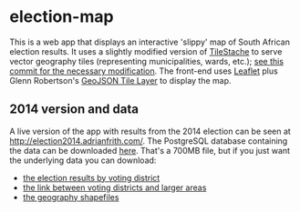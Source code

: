 election-map
============

This is a web app that displays an interactive 'slippy' map of South African election results. It uses a slightly modified version of [TileStache](http://tilestache.org/) to serve vector geography tiles (representing municipalities, wards, etc.); [see this commit for the necessary modification](https://github.com/afrith/TileStache/commit/5ddd229c3c8d6fe783a758edfe6b5b89be4a78ff). The front-end uses [Leaflet](http://leafletjs.com/) plus Glenn Robertson's [GeoJSON Tile Layer](https://github.com/glenrobertson/leaflet-tilelayer-geojson) to display the map.

2014 version and data
---------------------

A live version of the app with results from the 2014 election can be seen at http://election2014.adrianfrith.com/. The PostgreSQL database containing the data can be downloaded [here](http://stuff.adrianfrith.com/election2014.sql.bz2). That's a 700MB file, but if you just want the underlying data you can download:
* [the election results by voting district](http://stuff.adrianfrith.com/2014-results.tar.gz)
* [the link between voting districts and larger areas](http://stuff.adrianfrith.com/sa-admin-data.tar.bz2)
* [the geography shapefiles](http://stuff.adrianfrith.com/sa-admin-boundaries.tar.bz2)

